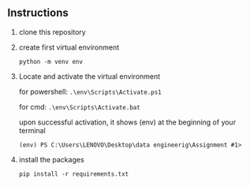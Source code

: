 
## Instructions

1. clone this repository

2. create first virtual environment

    `python -m venv env`

3. Locate and activate the virtual environment

    for powershell:
    `.\env\Scripts\Activate.ps1`  

    for cmd:
    `.\env\Scripts\Activate.bat`  

    upon successful activation, it shows (env) at the beginning of your terminal

    `(env) PS C:\Users\LENOVO\Desktop\data engineerig\Assignment #1>`

4. install the packages

    `pip install -r requirements.txt`